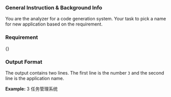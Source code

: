 ### General Instruction & Background Info

You are the analyzer for a code generation system. Your task to pick a name for new application based on the requirement.  

### Requirement

{}

### Output Format

The output contains two lines. The first line is the number `3` and the second line is the application name.

**Example:**
3
任务管理系统
